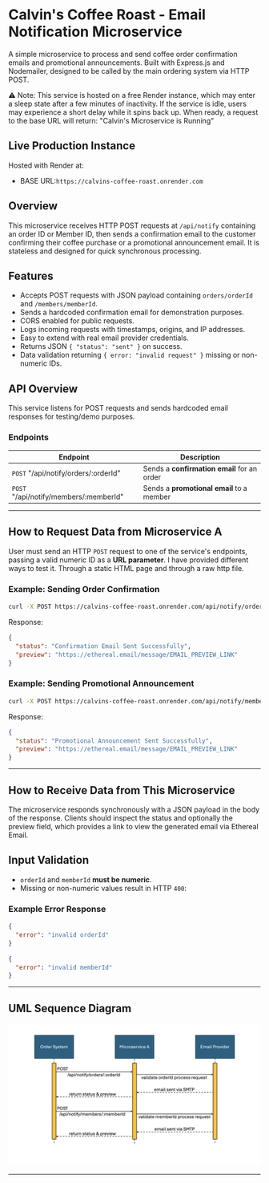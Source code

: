 # Calvin's Coffee Roast - Email Notification Microservice

A simple microservice to process and send coffee order confirmation emails and promotional announcements. Built with Express.js and Nodemailer, designed to be called by the main ordering system via HTTP POST.

⚠️ Note: This service is hosted on a free Render instance, which may enter a sleep state after a few minutes of inactivity. If the service is idle, users may experience a short delay while it spins back up. When ready, a request to the base URL will return: "Calvin's Microservice is Running"

## Live Production Instance

Hosted with Render at:  

- BASE URL:`https://calvins-coffee-roast.onrender.com`

## Overview

This microservice receives HTTP POST requests at `/api/notify` containing an order ID or Member ID, then sends a confirmation email to the customer confirming their coffee purchase or a promotional announcement email. It is stateless and designed for quick synchronous processing.

## Features

- Accepts POST requests with JSON payload containing `orders/orderId` and `/members/memberId`.
- Sends a hardcoded confirmation email for demonstration purposes.
- CORS enabled for public requests.
- Logs incoming requests with timestamps, origins, and IP addresses.
- Easy to extend with real email provider credentials.
- Returns JSON `{ "status": "sent" }` on success.
- Data validation returning `{ error: "invalid request" }` missing or non-numeric IDs.

## API Overview

This service listens for POST requests and sends hardcoded email responses for testing/demo purposes.

### Endpoints

| Endpoint                               | Description                                 |
| -------------------------------------- | ------------------------------------------- |
| `POST` "/api/notify/orders/:orderId"   | Sends a **confirmation email** for an order |
| `POST` "/api/notify/members/:memberId" | Sends a **promotional email** to a member   |

---

## How to **Request** Data from Microservice A

User must send an HTTP `POST` request to one of the service's endpoints, passing a valid numeric ID as a **URL parameter**. I have provided different ways to test it. Through a static HTML page and through a raw http file.

### Example: Sending Order Confirmation

```bash
curl -X POST https://calvins-coffee-roast.onrender.com/api/notify/orders/:orderId
```

Response:

```json
{
  "status": "Confirmation Email Sent Successfully",
  "preview": "https://ethereal.email/message/EMAIL_PREVIEW_LINK"
}
```

### Example: Sending Promotional Announcement

```bash
curl -X POST https://calvins-coffee-roast.onrender.com/api/notify/members/:memberId
```

Response:

```json
{
  "status": "Promotional Announcement Sent Successfully",
  "preview": "https://ethereal.email/message/EMAIL_PREVIEW_LINK"
}
```

---

## How to **Receive** Data from This Microservice

The microservice responds synchronously with a JSON payload in the body of the response. Clients should inspect the status and optionally the preview field, which provides a link to view the generated email via Ethereal Email.

## Input Validation

- `orderId` and `memberId` **must be numeric**.
- Missing or non-numeric values result in HTTP `400`:

### Example Error Response

```json
{
  "error": "invalid orderId"
}
```

```json
{
  "error": "invalid memberId"
}
```

---

## UML Sequence Diagram

![UML Sequence Diagram](<UML sequence diagram.png>)

---
